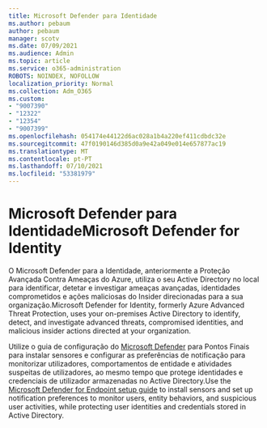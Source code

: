 ```yaml
---
title: Microsoft Defender para Identidade
ms.author: pebaum
author: pebaum
manager: scotv
ms.date: 07/09/2021
ms.audience: Admin
ms.topic: article
ms.service: o365-administration
ROBOTS: NOINDEX, NOFOLLOW
localization_priority: Normal
ms.collection: Adm_O365
ms.custom:
- "9007390"
- "12322"
- "12354"
- "9007399"
ms.openlocfilehash: 054174e44122d6ac028a1b4a220ef411cdbdc32e
ms.sourcegitcommit: 47f0190146d385d0a9e42a049e014e657877ac19
ms.translationtype: MT
ms.contentlocale: pt-PT
ms.lasthandoff: 07/10/2021
ms.locfileid: "53381979"
---
```

# <a name="microsoft-defender-for-identity"></a><span data-ttu-id="6c77f-102">Microsoft Defender para Identidade</span><span class="sxs-lookup"><span data-stu-id="6c77f-102">Microsoft Defender for Identity</span></span>

<span data-ttu-id="6c77f-103">O Microsoft Defender para a Identidade, anteriormente a Proteção Avançada Contra Ameaças do Azure, utiliza o seu Active Directory no local para identificar, detetar e investigar ameaças avançadas, identidades comprometidos e ações maliciosas do Insider direcionadas para a sua organização.</span><span class="sxs-lookup"><span data-stu-id="6c77f-103">Microsoft Defender for Identity, formerly Azure Advanced Threat Protection, uses your on-premises Active Directory to identify, detect, and investigate advanced threats, compromised identities, and malicious insider actions directed at your organization.</span></span> 

<span data-ttu-id="6c77f-104">Utilize o guia de configuração do [Microsoft Defender](https://admin.microsoft.com/adminportal/home#/modernonboarding/defenderatpsetup) para Pontos Finais para instalar sensores e configurar as preferências de notificação para monitorizar utilizadores, comportamentos de entidade e atividades suspeitas de utilizadores, ao mesmo tempo que protege identidades e credenciais de utilizador armazenadas no Active Directory.</span><span class="sxs-lookup"><span data-stu-id="6c77f-104">Use the [‎Microsoft Defender for Endpoint‎ setup guide](https://admin.microsoft.com/adminportal/home#/modernonboarding/defenderatpsetup) to install sensors and set up notification preferences to monitor users, entity behaviors, and suspicious user activities, while protecting user identities and credentials stored in Active Directory.</span></span>
